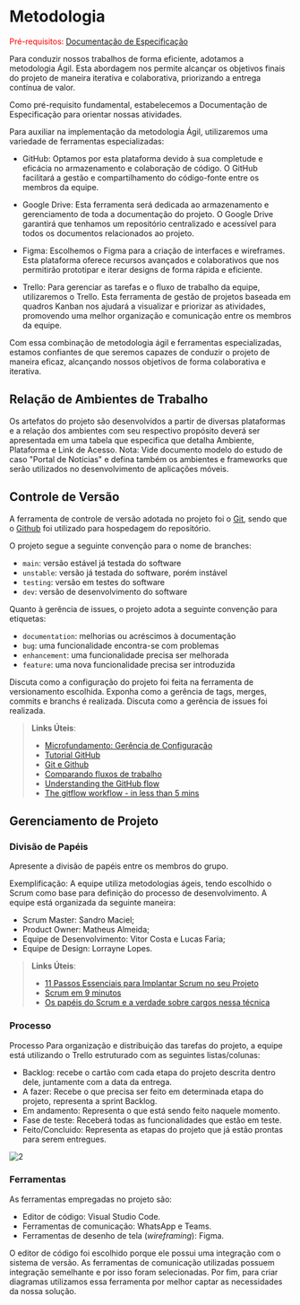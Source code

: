 
# Metodologia

<span style="color:red">Pré-requisitos: <a href="2-Especificação do Projeto.md"> Documentação de Especificação</a></span>

Para conduzir nossos trabalhos de forma eficiente, adotamos a metodologia Ágil. Esta abordagem nos permite alcançar os objetivos finais do projeto de maneira iterativa e colaborativa, priorizando a entrega contínua de valor.

Como pré-requisito fundamental, estabelecemos a Documentação de Especificação para orientar nossas atividades.

Para auxiliar na implementação da metodologia Ágil, utilizaremos uma variedade de ferramentas especializadas:

- GitHub: Optamos por esta plataforma devido à sua completude e eficácia no armazenamento e colaboração de código. O GitHub facilitará a gestão e compartilhamento do código-fonte entre os membros da equipe.

- Google Drive: Esta ferramenta será dedicada ao armazenamento e gerenciamento de toda a documentação do projeto. O Google Drive garantirá que tenhamos um repositório centralizado e acessível para todos os documentos relacionados ao projeto.

- Figma: Escolhemos o Figma para a criação de interfaces e wireframes. Esta plataforma oferece recursos avançados e colaborativos que nos permitirão prototipar e iterar designs de forma rápida e eficiente.

- Trello: Para gerenciar as tarefas e o fluxo de trabalho da equipe, utilizaremos o Trello. Esta ferramenta de gestão de projetos baseada em quadros Kanban nos ajudará a visualizar e priorizar as atividades, promovendo uma melhor organização e comunicação entre os membros da equipe.

Com essa combinação de metodologia ágil e ferramentas especializadas, estamos confiantes de que seremos capazes de conduzir o projeto de maneira eficaz, alcançando nossos objetivos de forma colaborativa e iterativa.




## Relação de Ambientes de Trabalho

Os artefatos do projeto são desenvolvidos a partir de diversas plataformas e a relação dos ambientes com seu respectivo propósito deverá ser apresentada em uma tabela que especifica que detalha Ambiente, Plataforma e Link de Acesso. 
Nota: Vide documento modelo do estudo de caso "Portal de Notícias" e defina também os ambientes e frameworks que serão utilizados no desenvolvimento de aplicações móveis.

## Controle de Versão

A ferramenta de controle de versão adotada no projeto foi o
[Git](https://git-scm.com/), sendo que o [Github](https://github.com)
foi utilizado para hospedagem do repositório.

O projeto segue a seguinte convenção para o nome de branches:

- `main`: versão estável já testada do software
- `unstable`: versão já testada do software, porém instável
- `testing`: versão em testes do software
- `dev`: versão de desenvolvimento do software

Quanto à gerência de issues, o projeto adota a seguinte convenção para
etiquetas:

- `documentation`: melhorias ou acréscimos à documentação
- `bug`: uma funcionalidade encontra-se com problemas
- `enhancement`: uma funcionalidade precisa ser melhorada
- `feature`: uma nova funcionalidade precisa ser introduzida

Discuta como a configuração do projeto foi feita na ferramenta de versionamento escolhida. Exponha como a gerência de tags, merges, commits e branchs é realizada. Discuta como a gerência de issues foi realizada.

> **Links Úteis**:
> - [Microfundamento: Gerência de Configuração](https://pucminas.instructure.com/courses/87878/)
> - [Tutorial GitHub](https://guides.github.com/activities/hello-world/)
> - [Git e Github](https://www.youtube.com/playlist?list=PLHz_AreHm4dm7ZULPAmadvNhH6vk9oNZA)
>  - [Comparando fluxos de trabalho](https://www.atlassian.com/br/git/tutorials/comparing-workflows)
> - [Understanding the GitHub flow](https://guides.github.com/introduction/flow/)
> - [The gitflow workflow - in less than 5 mins](https://www.youtube.com/watch?v=1SXpE08hvGs)

## Gerenciamento de Projeto

### Divisão de Papéis

Apresente a divisão de papéis entre os membros do grupo.

Exemplificação: A equipe utiliza metodologias ágeis, tendo escolhido o Scrum como base para definição do processo de desenvolvimento. A equipe está organizada da seguinte maneira:
- Scrum Master: Sandro Maciel;
- Product Owner: Matheus Almeida;
- Equipe de Desenvolvimento: Vitor Costa e Lucas Faria;
- Equipe de Design: Lorrayne Lopes.

> **Links Úteis**:
> - [11 Passos Essenciais para Implantar Scrum no seu Projeto](https://mindmaster.com.br/scrum-11-passos/)
> - [Scrum em 9 minutos](https://www.youtube.com/watch?v=XfvQWnRgxG0)
> - [Os papéis do Scrum e a verdade sobre cargos nessa técnica](https://www.atlassian.com/br/agile/scrum/roles)

### Processo

Processo
Para organização e distribuição das tarefas do projeto, a equipe está utilizando o Trello estruturado com as seguintes listas/colunas:

- Backlog: recebe o cartão com cada etapa do projeto descrita dentro dele, juntamente com a data da entrega.
- A fazer: Recebe o que precisa ser feito em determinada etapa do projeto, representa a sprint Backlog.
- Em andamento: Representa o que está sendo feito naquele momento.
- Fase de teste: Receberá todas as funcionalidades que estão em teste.
- Feito/Concluido: Representa as etapas do projeto que já estão prontas para serem entregues.  

![2](https://github.com/ICEI-PUC-Minas-PMV-ADS/pmv-ads-2024-1-e3-proj-mov-t6-pmv-ads-2024-1-e3-proj-recrutech/assets/106458859/663a36d5-3abb-4c59-8de8-15ca3e990336)


### Ferramentas

As ferramentas empregadas no projeto são:

- Editor de código: Visual Studio Code.
- Ferramentas de comunicação: WhatsApp e Teams.
- Ferramentas de desenho de tela (_wireframing_): Figma.

O editor de código foi escolhido porque ele possui uma integração com o sistema de versão. As ferramentas de comunicação utilizadas possuem integração semelhante e por isso foram selecionadas. Por fim, para criar diagramas utilizamos essa ferramenta por melhor captar as necessidades da nossa solução.
